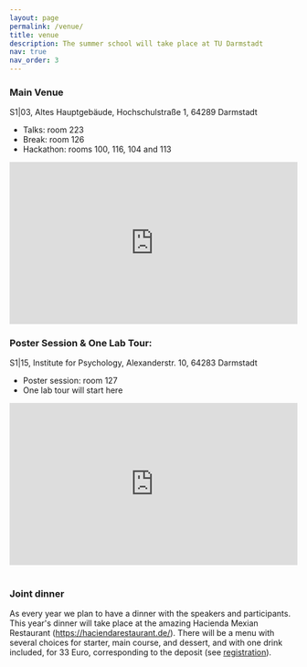 ```yaml
---
layout: page
permalink: /venue/
title: venue
description: The summer school will take place at TU Darmstadt
nav: true
nav_order: 3
---
```


<style>
	.map-container {
		position: relative;
		padding-bottom: 56.25%;
		height: 0;
		overflow: hidden;
	}

	.map-container iframe {
		position: absolute;
		top: 0;
		left: 0;
		width: 100%;
		height: 100%;
	}
</style>

### Main Venue
S1|03, Altes Hauptgebäude, Hochschulstraße 1, 64289 Darmstadt
- Talks: room 223 
- Break: room 126
- Hackathon: rooms 100, 116, 104 and 113

<div class="row">
    <div class="col-lg-7 col-sm-7 m-auto">
        <div class="map-container">
			<iframe src="https://www.google.com/maps/embed?pb=!1m18!1m12!1m3!1d2571.168273996425!2d8.654022276482765!3d49.876866428497145!2m3!1f0!2f0!3f0!3m2!1i1024!2i768!4f13.1!3m3!1m2!1s0x47bd7066bc3d7a8d%3A0x619bc9cfab7c37d6!2sS1%7C03%2C%20Hochschulstra%C3%9Fe%201%2C%2064289%20Darmstadt!5e0!3m2!1sen!2sde!4v1756667690224!5m2!1sen!2sde" width="600" height="450" style="border:0;" allowfullscreen="" loading="lazy" referrerpolicy="no-referrer-when-downgrade"></iframe>
 		</div>
    </div>
</div>

### Poster Session & One Lab Tour:
S1|15, Institute for Psychology, Alexanderstr. 10, 64283 Darmstadt
- Poster session: room 127
- One lab tour will start here

<div class="row">
    <div class="col-lg-7 col-sm-7 m-auto">
        <div class="map-container">
			<iframe src="https://www.google.com/maps/embed?pb=!1m18!1m12!1m3!1d642.8097139200956!2d8.658805565561657!3d49.87554087680483!2m3!1f0!2f0!3f0!3m2!1i1024!2i768!4f13.1!3m3!1m2!1s0x47bd70660bc3880f%3A0x7b2a2341441e5128!2sS1%7C15%20Institut%20f%C3%BCr%20Psychologie!5e0!3m2!1sen!2sde!4v1756667752543!5m2!1sen!2sde" width="600" height="450" style="border:0;" allowfullscreen="" loading="lazy" referrerpolicy="no-referrer-when-downgrade"></iframe>
 		</div>
    </div>
</div>
<br>

### Joint dinner

As every year we plan to have a dinner with the speakers and participants. This year's dinner will take place at the amazing Hacienda Mexian Restaurant (https://haciendarestaurant.de/). There will be a menu with several choices for starter, main course, and dessert, and with one drink included, for 33 Euro, corresponding to the deposit (see [registration](https://www.iiccsss.org/registration/)). 

<!--You can sign up for the dinner in the registration form (if you cannot make it, please let us know until 1 week before the summer school, and you will get the deposit back as everyone not taking part in the dinner).-->

<!-- <div class="row">
We hope that both speakers and summer school participants will join us for dinner at [Weinkrüger](https://www.weinkrüger.de) (Marienstraße 18, 49074 Osnabrück) on Wednesday, 11 September, at 18.30.
    <div class="col-lg-7 col-sm-7 m-auto">
        <div class="map-container">
            <iframe src="https://www.google.com/maps/embed?pb=!1m18!1m12!1m3!1d2441.170134235371!2d8.038416112870486!3d52.27661317188168!2m3!1f0!2f0!3f0!3m2!1i1024!2i768!4f13.1!3m3!1m2!1s0x47b9e594e2f751db%3A0x720a968a5a99d360!2sWeinkr%C3%BCger!5e0!3m2!1sen!2sde!4v1725744298095!5m2!1sen!2sde" width="600" height="450" style="border:0;" allowfullscreen="" loading="lazy" referrerpolicy="no-referrer-when-downgrade"></iframe>
        </div>
    </div>
</div> -->
<br>
